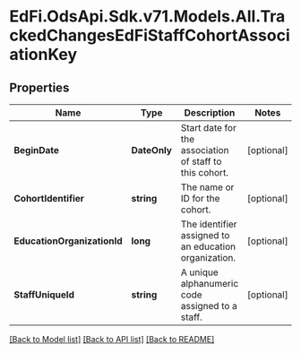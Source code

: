 # EdFi.OdsApi.Sdk.v71.Models.All.TrackedChangesEdFiStaffCohortAssociationKey

## Properties

Name | Type | Description | Notes
------------ | ------------- | ------------- | -------------
**BeginDate** | **DateOnly** | Start date for the association of staff to this cohort. | [optional] 
**CohortIdentifier** | **string** | The name or ID for the cohort. | [optional] 
**EducationOrganizationId** | **long** | The identifier assigned to an education organization. | [optional] 
**StaffUniqueId** | **string** | A unique alphanumeric code assigned to a staff. | [optional] 

[[Back to Model list]](../../README.md#documentation-for-models) [[Back to API list]](../../README.md#documentation-for-api-endpoints) [[Back to README]](../../README.md)

